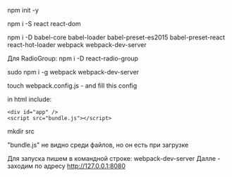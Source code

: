 npm init -y

npm i -S react react-dom

npm i -D babel-core babel-loader babel-preset-es2015 babel-preset-react react-hot-loader webpack webpack-dev-server

Для RadioGroup: npm i -D react-radio-group

sudo npm i -g webpack webpack-dev-server

touch webpack.config.js - and fill this config

in html include:

    <div id="app" />
    <script src="bundle.js"></script>

mkdir src

"bundle.js" не видно среди файлов, но он есть при загрузке


Для запуска пишем в командной строке: webpack-dev-server
Далле - заходим по адресу http://127.0.0.1:8080
